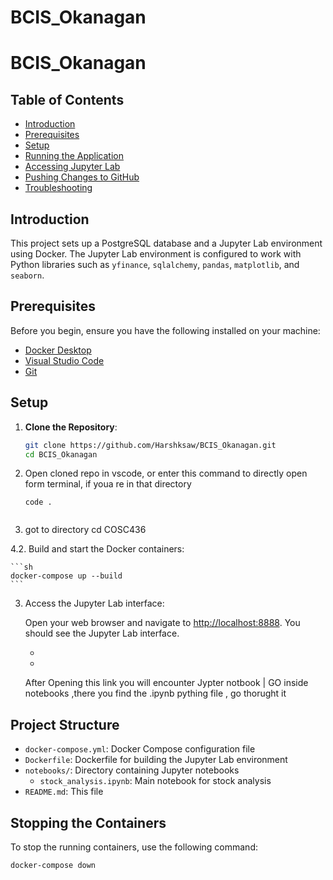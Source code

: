 # BCIS_Okanagan
# BCIS_Okanagan

## Table of Contents
- [Introduction](#introduction)
- [Prerequisites](#prerequisites)
- [Setup](#setup)
- [Running the Application](#running-the-application)
- [Accessing Jupyter Lab](#accessing-jupyter-lab)
- [Pushing Changes to GitHub](#pushing-changes-to-github)
- [Troubleshooting](#troubleshooting)

## Introduction
This project sets up a PostgreSQL database and a Jupyter Lab environment using Docker. The Jupyter Lab environment is configured to work with Python libraries such as `yfinance`, `sqlalchemy`, `pandas`, `matplotlib`, and `seaborn`.

## Prerequisites
Before you begin, ensure you have the following installed on your machine:
- [Docker Desktop](https://www.docker.com/products/docker-desktop)
- [Visual Studio Code](https://code.visualstudio.com/)
- [Git](https://git-scm.com/)

## Setup
1. **Clone the Repository**:
   ```sh
   git clone https://github.com/Harshksaw/BCIS_Okanagan.git
   cd BCIS_Okanagan

2. Open cloned repo in vscode, or enter this command to directly open form terminal, if youa re in that directory

    ```
    code .


3. got to directory 
cd COSC436

4.2. Build and start the Docker containers:

    ```sh
    docker-compose up --build
    ```

3. Access the Jupyter Lab interface:

    Open your web browser and navigate to [http://localhost:8888](http://localhost:8888). You should see the Jupyter Lab interface.

   -
   -
   After Opening this link you will encounter Jypter notbook | GO inside notebooks ,there you find the .ipynb pything file , go thorught it
   

## Project Structure

- `docker-compose.yml`: Docker Compose configuration file
- `Dockerfile`: Dockerfile for building the Jupyter Lab environment
- `notebooks/`: Directory containing Jupyter notebooks
  - `stock_analysis.ipynb`: Main notebook for stock analysis
- `README.md`: This file

## Stopping the Containers

To stop the running containers, use the following command:

```sh
docker-compose down



